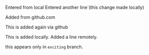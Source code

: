 Entered from local
Entered another line`(this change made locally)

Added from github.com

This is added again via github

This is added locally. Added a line remotely.



this appears only in <code>exciting</code> branch.
